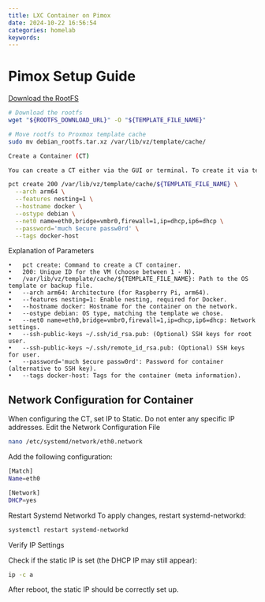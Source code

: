```yaml
---
title: LXC Container on Pimox
date: 2024-10-22 16:56:54
categories: homelab
keywords: 
---
```


# Pimox Setup Guide

[Download the RootFS](https://fra1lxdmirror01.do.letsbuildthe.cloud/images/)

```bash
# Download the rootfs
wget "${ROOTFS_DOWNLOAD_URL}" -O "${TEMPLATE_FILE_NAME}"

# Move rootfs to Proxmox template cache
sudo mv debian_rootfs.tar.xz /var/lib/vz/template/cache/

Create a Container (CT)

You can create a CT either via the GUI or terminal. To create it via terminal, use:

pct create 200 /var/lib/vz/template/cache/${TEMPLATE_FILE_NAME} \
  --arch arm64 \
  --features nesting=1 \
  --hostname docker \
  --ostype debian \
  --net0 name=eth0,bridge=vmbr0,firewall=1,ip=dhcp,ip6=dhcp \
  --password='much $ecure passw0rd' \
  --tags docker-host
```

Explanation of Parameters

	•	pct create: Command to create a CT container.
	•	200: Unique ID for the VM (choose between 1 - N).
	•	/var/lib/vz/template/cache/${TEMPLATE_FILE_NAME}: Path to the OS template or backup file.
	•	--arch arm64: Architecture (for Raspberry Pi, arm64).
	•	--features nesting=1: Enable nesting, required for Docker.
	•	--hostname docker: Hostname for the container on the network.
	•	--ostype debian: OS type, matching the template we chose.
	•	--net0 name=eth0,bridge=vmbr0,firewall=1,ip=dhcp,ip6=dhcp: Network settings.
	•	--ssh-public-keys ~/.ssh/id_rsa.pub: (Optional) SSH keys for root user.
	•	--ssh-public-keys ~/.ssh/remote_id_rsa.pub: (Optional) SSH keys for user.
	•	--password='much $ecure passw0rd': Password for container (alternative to SSH key).
	•	--tags docker-host: Tags for the container (meta information).

## Network Configuration for Container

When configuring the CT, set IP to Static. Do not enter any specific IP addresses.
Edit the Network Configuration File

```bash
nano /etc/systemd/network/eth0.network
```

Add the following configuration:

```bash
[Match]
Name=eth0

[Network]
DHCP=yes
```

Restart Systemd Networkd
To apply changes, restart systemd-networkd:

```bash
systemctl restart systemd-networkd
```

Verify IP Settings

Check if the static IP is set (the DHCP IP may still appear):

```bash
ip -c a
```

After reboot, the static IP should be correctly set up.

